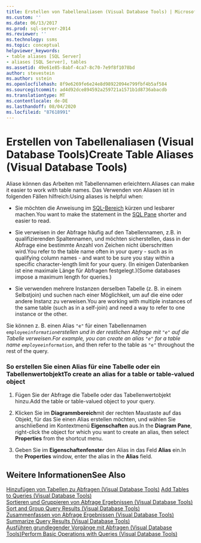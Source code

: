 ```yaml
---
title: Erstellen von Tabellenaliasen (Visual Database Tools) | Microsoft-Dokumentation
ms.custom: ''
ms.date: 06/13/2017
ms.prod: sql-server-2014
ms.reviewer: ''
ms.technology: ssms
ms.topic: conceptual
helpviewer_keywords:
- table aliases [SQL Server]
- aliases [SQL Server], tables
ms.assetid: 49e61e85-8abf-4ca7-8c70-7e9f8f1078bd
author: stevestein
ms.author: sstein
ms.openlocfilehash: 8f9e6269fe6e24e8d98922094e799fbf4b5af584
ms.sourcegitcommit: ad4d92dce894592a259721a1571b1d8736abacdb
ms.translationtype: MT
ms.contentlocale: de-DE
ms.lasthandoff: 08/04/2020
ms.locfileid: "87618991"
---
```

# <a name="create-table-aliases-visual-database-tools"></a><span data-ttu-id="3e89f-102">Erstellen von Tabellenaliasen (Visual Database Tools)</span><span class="sxs-lookup"><span data-stu-id="3e89f-102">Create Table Aliases (Visual Database Tools)</span></span>
  <span data-ttu-id="3e89f-103">Aliase können das Arbeiten mit Tabellennamen erleichtern.</span><span class="sxs-lookup"><span data-stu-id="3e89f-103">Aliases can make it easier to work with table names.</span></span> <span data-ttu-id="3e89f-104">Das Verwenden von Aliasen ist in folgenden Fällen hilfreich:</span><span class="sxs-lookup"><span data-stu-id="3e89f-104">Using aliases is helpful when:</span></span>  
  
-   <span data-ttu-id="3e89f-105">Sie möchten die Anweisung im [SQL-Bereich](visual-database-tools.md) kürzen und lesbarer machen.</span><span class="sxs-lookup"><span data-stu-id="3e89f-105">You want to make the statement in the [SQL Pane](visual-database-tools.md) shorter and easier to read.</span></span>  
  
-   <span data-ttu-id="3e89f-106">Sie verweisen in der Abfrage häufig auf den Tabellennamen, z.B. in qualifizierenden Spaltennamen, und möchten sicherstellen, dass in der Abfrage eine bestimmte Anzahl von Zeichen nicht überschritten wird.</span><span class="sxs-lookup"><span data-stu-id="3e89f-106">You refer to the table name often in your query - such as in qualifying column names - and want to be sure you stay within a specific character-length limit for your query.</span></span> <span data-ttu-id="3e89f-107">(In einigen Datenbanken ist eine maximale Länge für Abfragen festgelegt.)</span><span class="sxs-lookup"><span data-stu-id="3e89f-107">(Some databases impose a maximum length for queries.)</span></span>  
  
-   <span data-ttu-id="3e89f-108">Sie verwenden mehrere Instanzen derselben Tabelle (z. B. in einem Selbstjoin) und suchen nach einer Möglichkeit, um auf die eine oder andere Instanz zu verweisen.</span><span class="sxs-lookup"><span data-stu-id="3e89f-108">You are working with multiple instances of the same table (such as in a self-join) and need a way to refer to one instance or the other.</span></span>  
  
 <span data-ttu-id="3e89f-109">Sie können z. B. einen Alias `"e"` für einen Tabellennamen `employee`_`information`erstellen und in der restlichen Abfrage mit `"e"` auf die Tabelle verweisen.</span><span class="sxs-lookup"><span data-stu-id="3e89f-109">For example, you can create an alias `"e"` for a table name `employee`_`information`, and then refer to the table as `"e"` throughout the rest of the query.</span></span>  
  
### <a name="to-create-an-alias-for-a-table-or-table-valued-object"></a><span data-ttu-id="3e89f-110">So erstellen Sie einen Alias für eine Tabelle oder ein Tabellenwertobjekt</span><span class="sxs-lookup"><span data-stu-id="3e89f-110">To create an alias for a table or table-valued object</span></span>  
  
1.  <span data-ttu-id="3e89f-111">Fügen Sie der Abfrage die Tabelle oder das Tabellenwertobjekt hinzu.</span><span class="sxs-lookup"><span data-stu-id="3e89f-111">Add the table or table-valued object to your query.</span></span>  
  
2.  <span data-ttu-id="3e89f-112">Klicken Sie im **Diagrammbereich**mit der rechten Maustaste auf das Objekt, für das Sie einen Alias erstellen möchten, und wählen Sie anschließend im Kontextmenü **Eigenschaften** aus.</span><span class="sxs-lookup"><span data-stu-id="3e89f-112">In the **Diagram Pane**, right-click the object for which you want to create an alias, then select **Properties** from the shortcut menu.</span></span>  
  
3.  <span data-ttu-id="3e89f-113">Geben Sie im **Eigenschaftenfenster** den Alias in das Feld **Alias** ein.</span><span class="sxs-lookup"><span data-stu-id="3e89f-113">In the **Properties** window, enter the alias in the **Alias** field.</span></span>  
  
## <a name="see-also"></a><span data-ttu-id="3e89f-114">Weitere Informationen</span><span class="sxs-lookup"><span data-stu-id="3e89f-114">See Also</span></span>  
 <span data-ttu-id="3e89f-115">[Hinzufügen von Tabellen zu Abfragen &#40;Visual Database Tools&#41;](add-tables-to-queries-visual-database-tools.md) </span><span class="sxs-lookup"><span data-stu-id="3e89f-115">[Add Tables to Queries &#40;Visual Database Tools&#41;](add-tables-to-queries-visual-database-tools.md) </span></span>  
 <span data-ttu-id="3e89f-116">[Sortieren und Gruppieren von Abfrage Ergebnissen &#40;Visual Database Tools&#41;](sort-and-group-query-results-visual-database-tools.md) </span><span class="sxs-lookup"><span data-stu-id="3e89f-116">[Sort and Group Query Results &#40;Visual Database Tools&#41;](sort-and-group-query-results-visual-database-tools.md) </span></span>  
 <span data-ttu-id="3e89f-117">[Zusammenfassen von Abfrage Ergebnissen &#40;Visual Database Tools&#41;](summarize-query-results-visual-database-tools.md) </span><span class="sxs-lookup"><span data-stu-id="3e89f-117">[Summarize Query Results &#40;Visual Database Tools&#41;](summarize-query-results-visual-database-tools.md) </span></span>  
 [<span data-ttu-id="3e89f-118">Ausführen grundlegender Vorgänge mit Abfragen &#40;Visual Database Tools&#41;</span><span class="sxs-lookup"><span data-stu-id="3e89f-118">Perform Basic Operations with Queries &#40;Visual Database Tools&#41;</span></span>](perform-basic-operations-with-queries-visual-database-tools.md)  
  
  

